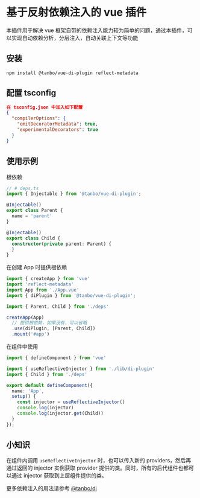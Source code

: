 基于反射依赖注入的 vue 插件
=============================
本插件用于解决 vue 框架自带的依赖注入能力较为简单的问题，通过本插件，可以实现自动依赖分析，分层注入，自动关联上下文等功能

## 安装
```
npm install @tanbo/vue-di-plugin reflect-metadata
```

## 配置 tsconfig

```json
在 tsconfig.json 中加入如下配置
{
  "compilerOptions": {
    "emitDecoratorMetadata": true,
    "experimentalDecorators": true
  }
}
```

## 使用示例

根依赖
```typescript
// # deps.ts
import { Injectable } from '@tanbo/vue-di-plugin';

@Injectable()
export class Parent {
  name = 'parent'
}

@Injectable()
export class Child {
  constructor(private parent: Parent) {
  }
}
```
在创建 App 时提供根依赖
```typescript
import { createApp } from 'vue'
import 'reflect-metadata'
import App from './App.vue'
import { diPlugin } from '@tanbo/vue-di-plugin';

import { Parent, Child } from './deps'

createApp(App)
  // 提供根依赖，如果没有，可以省略
  .use(diPlugin, [Parent, Child])
  .mount('#app')
```
在组件中使用
```typescript
import { defineComponent } from 'vue'

import { useReflectiveInjector } from './lib/di-plugin'
import { Child } from './deps'

export default defineComponent({
  name: 'App',
  setup() {
    const injector = useReflectiveInjector()
    console.log(injector)
    console.log(injector.get(Child))
  }
});
```

## 小知识

在组件内调用 `useReflectiveInjector` 时，也可以传入新的 providers，然后再通过返回的 injector 实例获取 provider 提供的类。同时，所有的后代组件也都可以通过 injector 获取到上层组件提供的类。

更多依赖注入的用法请参考 [@tanbo/di](https://github.com/tbhuabi/di)

